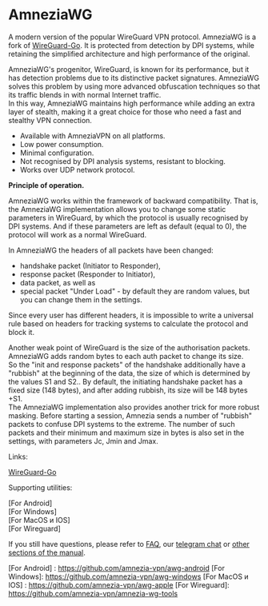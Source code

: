 
# AmneziaWG

A modern version of the popular WireGuard VPN protocol. 
AmneziaWG is a fork of [WireGuard-Go]. It is protected from detection by DPI systems, while retaining the simplified architecture and high performance of the original.

AmneziaWG's progenitor, WireGuard, is known for its performance, but it has detection problems due to its distinctive packet signatures.
AmneziaWG solves this problem by using more advanced obfuscation techniques so that its traffic blends in with normal Internet traffic. \
In this way, AmneziaWG maintains high performance while adding an extra layer of stealth, making it a great choice for those who need a fast and stealthy VPN connection.

- Available with AmneziaVPN on all platforms. 
- Low power consumption. 
- Minimal configuration. 
- Not recognised by DPI analysis systems, resistant to blocking. 
- Works over UDP network protocol.

**Principle of operation.**

AmneziaWG works within the framework of backward compatibility. That is, the AmneziaWG implementation allows you to change some static parameters in WireGuard, by which the protocol is usually recognised by DPI systems. And if these parameters are left as default (equal to 0), the protocol will work as a normal WireGuard.

In AmneziaWG the headers of all packets have been changed: 
- handshake packet (Initiator to Responder), 
- response packet (Responder to Initiator), 
- data packet, as well as 
- special packet "Under Load" - by default they are random values, but you can change them in the settings.

Since every user has different headers, it is impossible to write a universal rule based on headers for tracking systems to calculate the protocol and block it.

Another weak point of WireGuard is the size of the authorisation packets. \
AmneziaWG adds random bytes to each auth packet to change its size. \
So the "init and response packets" of the handshake additionally have a "rubbish" at the beginning of the data, the size of which is determined by the values S1 and S2.\.
By default, the initiating handshake packet has a fixed size (148 bytes), and after adding rubbish, its size will be 148 bytes +S1. \
The AmneziaWG implementation also provides another trick for more robust masking. Before starting a session, Amnezia sends a number of "rubbish" packets to confuse DPI systems to the extreme. The number of such packets and their minimum and maximum size in bytes is also set in the settings, with parameters Jc, Jmin and Jmax.

Links:

[WireGuard-Go] 

Supporting utilities:

[For Android]   
[For Windows]   
[For MacOS и IOS]     
[For Wireguard] 


If you still have questions, please refer to [FAQ], our [telegram chat] or [other sections of the manual].

[amnezia-site-ext-link]: https://amnezia-web-nx1r.vercel.app
[about-int-link]: /about
[FAQ]: ../faq 
[telegram chat]: https://t.me/amnezia_vpn
[other sections of the manual]:  ../instructions
[WireGuard-Go]: https://github.com/amnezia-vpn/amnezia-wg
[For Android] : https://github.com/amnezia-vpn/awg-android
[For Windows]: https://github.com/amnezia-vpn/awg-windows
[For MacOS и IOS] : https://github.com/amnezia-vpn/awg-apple
[For Wireguard]: https://github.com/amnezia-vpn/amnezia-wg-tools





















